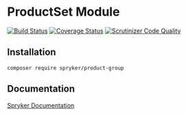 # ProductSet Module
[![Build Status](https://travis-ci.org/spryker/ProductSet.svg)](https://travis-ci.org/spryker/ProductSet)
[![Coverage Status](https://coveralls.io/repos/github/spryker/ProductSet/badge.svg)](https://coveralls.io/github/spryker/ProductSet)
[![Scrutinizer Code Quality](https://scrutinizer-ci.com/g/spryker/ProductSet/badges/quality-score.png?b=master)](https://scrutinizer-ci.com/g/spryker/ProductSet/?branch=master)

## Installation

```
composer require spryker/product-group
```

## Documentation

[Spryker Documentation](https://spryker.github.io)
